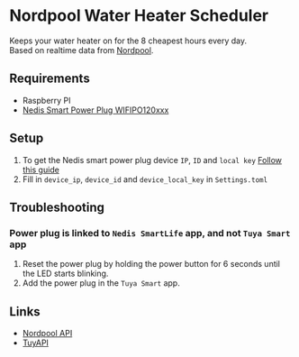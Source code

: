 Nordpool Water Heater Scheduler
===============================

Keeps your water heater on for the 8 cheapest hours every day.  
Based on realtime data from [Nordpool](https://www.nordpoolgroup.com/en/Market-data1/#/nordic/table).

## Requirements

- Raspberry PI
- [Nedis Smart Power Plug WIFIPO120xxx](https://nedis.no/no-no/product/sikkerhet-personvern/smart-home/strom/550710067/smartlife-smart-plug-wi-fi-ip44-efektmaler-3680-w-jordet-kontakt-type-f-cee-77-30-40-0c-android-ios-gra-hvit)

## Setup

1. To get the Nedis smart power plug device `IP`, `ID` and `local key` [Follow this guide](https://github.com/jasonacox/tinytuya)
2. Fill in `device_ip`, `device_id` and `device_local_key` in `Settings.toml`

## Troubleshooting

### Power plug is linked to `Nedis SmartLife` app, and not `Tuya Smart` app

1. Reset the power plug by holding the power button for 6 seconds until the LED starts blinking.
2. Add the power plug in the `Tuya Smart` app.

## Links

- [Nordpool API](https://developers.nordpoolgroup.com/)
- [TuyAPI](https://github.com/EmilSodergren/rust-tuyapi)
